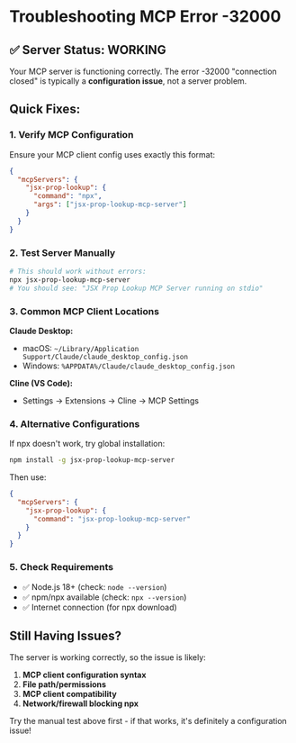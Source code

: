 # Troubleshooting MCP Error -32000

## ✅ Server Status: WORKING

Your MCP server is functioning correctly. The error -32000 "connection closed" is typically a **configuration issue**, not a server problem.

## Quick Fixes:

### 1. **Verify MCP Configuration**
Ensure your MCP client config uses exactly this format:

```json
{
  "mcpServers": {
    "jsx-prop-lookup": {
      "command": "npx",
      "args": ["jsx-prop-lookup-mcp-server"]
    }
  }
}
```

### 2. **Test Server Manually**
```bash
# This should work without errors:
npx jsx-prop-lookup-mcp-server
# You should see: "JSX Prop Lookup MCP Server running on stdio"
```

### 3. **Common MCP Client Locations**

**Claude Desktop:**
- macOS: `~/Library/Application Support/Claude/claude_desktop_config.json`
- Windows: `%APPDATA%/Claude/claude_desktop_config.json`

**Cline (VS Code):**
- Settings → Extensions → Cline → MCP Settings

### 4. **Alternative Configurations**

If npx doesn't work, try global installation:
```bash
npm install -g jsx-prop-lookup-mcp-server
```

Then use:
```json
{
  "mcpServers": {
    "jsx-prop-lookup": {
      "command": "jsx-prop-lookup-mcp-server"
    }
  }
}
```

### 5. **Check Requirements**
- ✅ Node.js 18+ (check: `node --version`)
- ✅ npm/npx available (check: `npx --version`)
- ✅ Internet connection (for npx download)

## Still Having Issues?

The server is working correctly, so the issue is likely:
1. **MCP client configuration syntax**
2. **File path/permissions**
3. **MCP client compatibility**
4. **Network/firewall blocking npx**

Try the manual test above first - if that works, it's definitely a configuration issue!